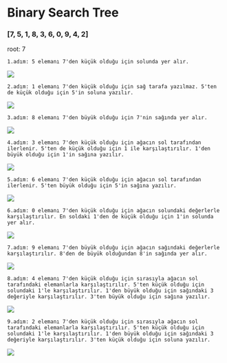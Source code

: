 # Binary Search Tree
### **[7, 5, 1, 8, 3, 6, 0, 9, 4, 2]** </p>
root: 7 </p>
```
1.adım: 5 elemanı 7'den küçük olduğu için solunda yer alır. 
```
![](merge1.png) </p>
```
2.adım: 1 elemanı 7'den küçük olduğu için sağ tarafa yazılmaz. 5'ten de küçük olduğu için 5'in soluna yazılır.
```
![](merge2.png) </p>
```
3.adım: 8 elemanı 7'den büyük olduğu için 7'nin sağında yer alır.
```
![](merge3.png) </p>
```
4.adım: 3 elemanı 7'den küçük olduğu için ağacın sol tarafından ilerlenir. 5'ten de küçük olduğu için 1 ile karşılaştırılır. 1'den büyük olduğu için 1'in sağına yazılır.
```
![](merge4.png) </p>
```
5.adım: 6 elemanı 7'den küçük olduğu için ağacın sol tarafından ilerlenir. 5'ten büyük olduğu için 5'in sağına yazılır.
```
![](merge5.png) </p>
```
6.adım: 0 elemanı 7'den küçük olduğu için ağacın solundaki değerlerle karşılaştırılır. En soldaki 1'den de küçük olduğu için 1'in solunda yer alır.
```
![](merge6.png) </p>
```
7.adım: 9 elemanı 7'den büyük olduğu için ağacın sağındaki değerlerle karşılaştırılır. 8'den de büyük olduğundan 8'in sağında yer alır.
```
![](merge7.png) </p>
```
8.adım: 4 elemanı 7'den küçük olduğu için sırasıyla ağacın sol tarafındaki elemanlarla karşılaştırılır. 5'ten küçük olduğu için solundaki 1'le karşılaştırılır. 1'den büyük olduğu için sağındaki 3 değeriyle karşılaştırılır. 3'ten büyük olduğu için sağına yazılır.
```
![](merge8.png) </p>
```
9.adım: 2 elemanı 7'den küçük olduğu için sırasıyla ağacın sol tarafındaki elemanlarla karşılaştırılır. 5'ten küçük olduğu için solundaki 1'le karşılaştırılır. 1'den büyük olduğu için sağındaki 3 değeriyle karşılaştırılır. 3'ten küçük olduğu için soluna yazılır.
```
![](merge9.png) </p>
